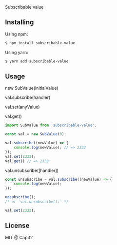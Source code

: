 Subscribable value

## Installing

Using npm:

```bash
$ npm install subscribable-value
```

Using yarn:

```bash
$ yarn add subscribable-value
```

## Usage

new SubValue(initialValue)

val.subscribe(handler)

val.set(anyValue)

val.get()

```js
import SubValue from 'subscribable-value';

const val = new SubValue(0);

val.subscribe((newValue) => {
    console.log(newValue); // => 2333
});
val.set(2333);
val.get() // => 2333
```

val.unsubscribe([handler])

```js
const unsubscribe = val.subscribe((newValue) => {
    console.log(newValue);
});

unsubscribe();
/* or `val.unsubscribe();` */

val.set(2333);
```

## License

MIT @ Cap32
